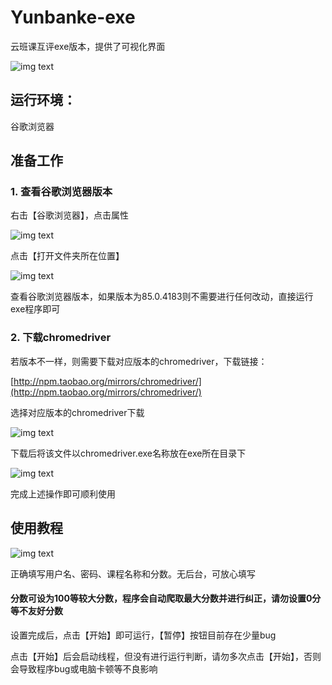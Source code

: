 # Yunbanke-exe
云班课互评exe版本，提供了可视化界面

![img text](https://www.iamzlt.com/wp-content/uploads/2020/12/01.png)

## 运行环境：

谷歌浏览器

## 准备工作

### 1. 查看谷歌浏览器版本

右击【谷歌浏览器】，点击属性

![img text](https://www.iamzlt.com/wp-content/uploads/2020/12/02.png)

点击【打开文件夹所在位置】

![img text](https://www.iamzlt.com/wp-content/uploads/2020/12/03.png)

查看谷歌浏览器版本，如果版本为85.0.4183则不需要进行任何改动，直接运行exe程序即可

### 2. 下载chromedriver

若版本不一样，则需要下载对应版本的chromedriver，下载链接：

[http://npm.taobao.org/mirrors/chromedriver/](http://npm.taobao.org/mirrors/chromedriver/)

选择对应版本的chromedriver下载

![img text](https://www.iamzlt.com/wp-content/uploads/2020/12/RL5M2XVB7O8UMLQEX7JC.png)

下载后将该文件以chromedriver.exe名称放在exe所在目录下

![img text](https://www.iamzlt.com/wp-content/uploads/2020/12/@BATVT7YS7CQ@V2DLVJ.png)

完成上述操作即可顺利使用

## 使用教程

![img text](https://www.iamzlt.com/wp-content/uploads/2020/12/6QU38LXO71_F72PKE35.png)

正确填写用户名、密码、课程名称和分数。无后台，可放心填写

#### 分数可设为100等较大分数，程序会自动爬取最大分数并进行纠正，请勿设置0分等不友好分数

设置完成后，点击【开始】即可运行，【暂停】按钮目前存在少量bug

点击【开始】后会启动线程，但没有进行运行判断，请勿多次点击【开始】，否则会导致程序bug或电脑卡顿等不良影响





